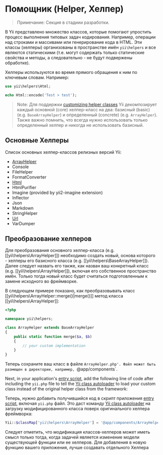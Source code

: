 Помощник (Helper, Хелпер)
======= 


>Примечание: Секция в стадиии разработки.

В Yii представлено множество классов, которые помогают упростить процесс выполнения типовых задач кодирования. Например, операции над строками и массивами или генерирование кода в HTML. Эти классы (хелперы) организованы в пространстве имён `yii\helpers` и все являются статическими (т.е. могут содержать только статические свойства и методы, а следовательно - не будут подвержены обработке).

Хелперы используются во время прямого обращения к ним по ключевым словам. Например: 

```php
use yii\helpers\Html;

echo Html::encode('Test > test');
```

> Note: Для поддержки [customizing helper classes](#customizing-helper-classes) Yii декомпозирует каждый основной (core) хелпер-класс на два: базисный (basic) (e.g. `BaseArrayHelper`) и определенный (concrete)  (e.g. `ArrayHelper`). Также важно помнить, что всегда нужно использовать только определенный хелпер и никогда не использовать базисный. 

Основные Хелперы
-------------------

Список основных хелпер-классов релизных версий Yii:

- [ArrayHelper](helper-array.md)
- Console
- FileHelper
- FormatConverter
- [Html](helper-html.md)
- HtmlPurifier
- Imagine (provided by yii2-imagine extension)
- Inflector
- Json
- Markdown
- StringHelper
- [Url](helper-url.md)
- VarDumper

Преобразование хелперов <span id="customizing-helper-classes"></span>
--------------------------

Для преобразования основного хелпер-класса (e.g. [[yii\helpers\ArrayHelper]]) необходимо создать новый, основа которого -  хелперы его базисного класса (e.g. [[yii\helpers\BaseArrayHelper]]). Далее следует назвать его также, как назван ваш конкретный класс (e.g. [[yii\helpers\ArrayHelper]]), включая его собственное пространство имён. Только тогда новый класс будет считаться подготовленным к замене исходного во фреймворке.


В следующем примере показано, как преобразовывать класс [[yii\helpers\ArrayHelper::merge()|merge()]] метод класса [[yii\helpers\ArrayHelper]]:

```php
<?php

namespace yii\helpers;

class ArrayHelper extends BaseArrayHelper
{
    public static function merge($a, $b)
    {
        // your custom implementation
    }
}
```


Теперь сохраните ваш класс в файле `ArrayHelper.php'. Файл может быть размещен в директории, например, `@app/components`.

Next, in your application's [entry script](structure-entry-scripts.md), add the following line of code
after including the `yii.php` file to tell the [Yii class autoloader](concept-autoloading.md) to load your custom
class instead of the original helper class from the framework:

Теперь, нужно добавить получившийся код в скрипт приложения [entry script](structure-entry-scripts.md), включая `yii.php` файл. Это даст команду [Yii class autoloader](concept-autoloading.md) на загрузку модифицированного класса поверх оригинального хелпера фреймворка:

```php
Yii::$classMap['yii\helpers\ArrayHelper'] = '@app/components/ArrayHelper.php';
```

Следует отметить, что модификация классов-хелперов может иметь смысл только тогда, когда задачей является изменение модели существующей функции или ее хелперов. Для добавления в новую функцию вашего приложения, лучше создавать отдельного Хелпера
